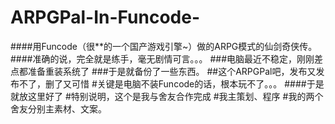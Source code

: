 ﻿# ARPGPal-In-Funcode-
####用Funcode（很**的一个国产游戏引擎~）做的ARPG模式的仙剑奇侠传。
####准确的说，完全就是练手，毫无剧情可言。。。
###电脑最近不稳定，刚刚差点都准备重装系统了
###于是就备份了一些东西。
##这个ARPGPal吧，发布又发布不了，删了又可惜
#关键是电脑不装Funcode的话，根本玩不了。。。
####于是就放这里好了
#特别说明，这个是我与舍友合作完成
#我主策划、程序
#我的两个舍友分别主素材、文案。
